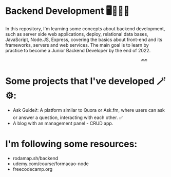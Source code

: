 # Backend Development 🖥️👨🏻‍💻 

In this repository, I'm learning some concepts about backend development, such as server side web applications, deploy, relational data bases, JavaScript, Node.JS, Express, covering the basics about front-end and its frameworks, servers and web services. The main goal is to learn by practice to become a Junior Backend Developer by the end of 2022. 

                                                               🔙🔚                                                              

# Some projects that I've developed 🪄⚙️:
* Ask Guide❓: A platform similar to Quora or Ask.fm, where users can ask or answer a question, interacting with each other. ✅
* A blog with an management panel - CRUD app. 

# I'm following some resources: 
- rodamap.sh/backend
- udemy.com/course/formacao-node
- freecodecamp.org
